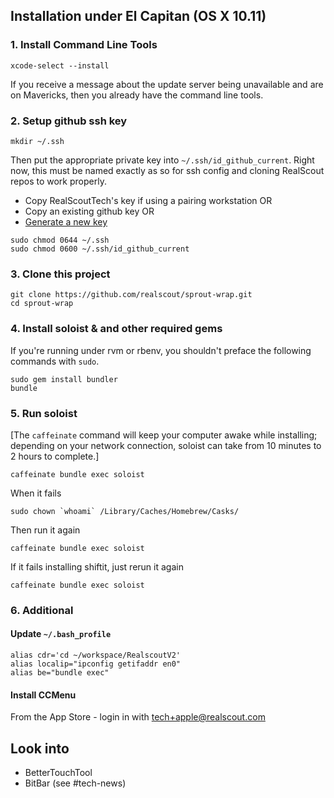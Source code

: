 ## Installation under El Capitan (OS X 10.11)

### 1. Install Command Line Tools
  
    xcode-select --install

If you receive a message about the update server being unavailable and are on Mavericks, then you already have the command line tools.

### 2. Setup github ssh key

```
mkdir ~/.ssh
```

Then put the appropriate private key into `~/.ssh/id_github_current`. Right now, this must be named exactly as so for ssh config and cloning RealScout repos to work properly.

* Copy RealScoutTech's key if using a pairing workstation OR
* Copy an existing github key OR
* [Generate a new key](https://help.github.com/articles/generating-ssh-keys/)

```
sudo chmod 0644 ~/.ssh
sudo chmod 0600 ~/.ssh/id_github_current
```

### 3. Clone this project

    git clone https://github.com/realscout/sprout-wrap.git
    cd sprout-wrap

### 4. Install soloist & and other required gems

If you're running under rvm or rbenv, you shouldn't preface the following commands with `sudo`.

    sudo gem install bundler
    bundle

### 5. Run soloist

[The `caffeinate` command will keep your computer awake while installing; depending on your network connection, soloist can take from 10 minutes to 2 hours to complete.]

    caffeinate bundle exec soloist

When it fails

```
sudo chown `whoami` /Library/Caches/Homebrew/Casks/
```

Then run it again

    caffeinate bundle exec soloist

If it fails installing shiftit, just rerun it again

    caffeinate bundle exec soloist

### 6. Additional

#### Update `~/.bash_profile`

```
alias cdr='cd ~/workspace/RealscoutV2'
alias localip="ipconfig getifaddr en0"
alias be="bundle exec"
```

#### Install CCMenu

From the App Store - login in with tech+apple@realscout.com


## Look into

* BetterTouchTool
* BitBar (see #tech-news)
